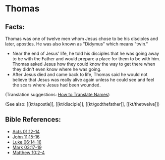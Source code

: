 # Thomas #

## Facts: ##

Thomas was one of twelve men whom Jesus chose to be his disciples and later, apostles. He was also known as "Didymus" which means "twin."

* Near the end of Jesus' life, he told his disciples that he was going away to be with the Father and would prepare a place for them to be with him. Thomas asked Jesus how they could know the way to get there when they didn't even know where he was going.
* After Jesus died and came back to life, Thomas said he would not believe that Jesus was really alive again unless he could see and feel the scars where Jesus had been wounded. 

(Translation suggestions: [How to Translate Names](en/ta-vol1/translate/man/translate-names))

(See also: [[kt/apostle]], [[kt/disciple]], [[kt/godthefather]], [[kt/thetwelve]])

## Bible References: ##

* [Acts 01:12-14](en/tn/act/help/01/12)
* [John 11:15-16](en/tn/jhn/help/11/15)
* [Luke 06:14-16](en/tn/luk/help/06/14)
* [Mark 03:17-19](en/tn/mrk/help/03/17)
* [Matthew 10:2-4](en/tn/mat/help/10/02)